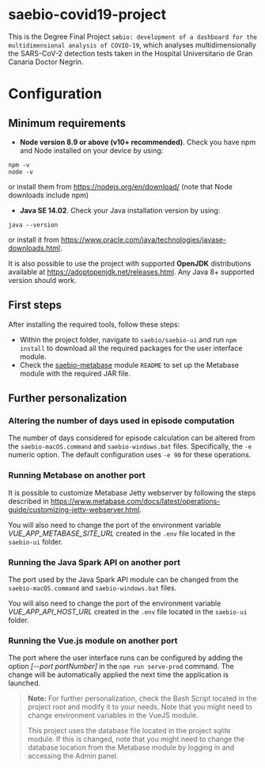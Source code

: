 # saebio-covid19-project
This is the Degree Final Project `sæbio: development of a dashboard for the multidimensional analysis of COVID-19`, which analyses multidimensionally the SARS-CoV-2 detection tests taken in the Hospital Universitario de Gran Canaria Doctor Negrín.
# Configuration
## Minimum requirements
- **Node version 8.9 or above (v10+ recommended)**. Check you have npm and Node installed on your device by using:
````
npm -v
node -v
````
 or install them from https://nodejs.org/en/download/  (note that Node downloads include npm)
 - **Java SE 14.02**. Check your Java installation version by using:
 ```
 java --version
 ```
 or install it from https://www.oracle.com/java/technologies/javase-downloads.html.

It is also possible to use the project with supported **OpenJDK** distributions available at https://adoptopenjdk.net/releases.html. Any Java 8+ supported version should work.

## First steps
After installing the required tools, follow these steps:

 - Within the project folder, navigate to `saebio/saebio-ui` and run `npm install` to download all the required packages for the user interface module.
 - Check the [saebio-metabase](https://github.com/gabrilopez/saebio-metabase/) module `README` to set up the Metabase module with the required JAR file.

## Further personalization
### Altering the number of days used in episode computation
The number of days considered for episode calculation can be altered from the `saebio-macOS.command` and `saebio-windows.bat` files. Specifically, the `-e` numeric option. The default configuration uses `-e 90` for these operations.
### Running Metabase on another port
It is possible to customize Metabase Jetty webserver by following the steps described in https://www.metabase.com/docs/latest/operations-guide/customizing-jetty-webserver.html. 

You will also need to change the port of the environment variable *VUE_APP_METABASE_SITE_URL* created in the `.env` file located in the `saebio-ui` folder.

### Running the Java Spark API on another port
The port used by the Java Spark API module can be changed from the `saebio-macOS.command` and `saebio-windows.bat` files.

You will also need to change the port of the environment variable *VUE_APP_API_HOST_URL* created in the `.env` file located in the `saebio-ui` folder.

### Running the Vue.js module on another port
The port where the user interface runs can be configured by adding the option *[--port portNumber]* in the `npm run serve-prod` command. The change will be automatically applied the next time the application is launched.
&nbsp;
> **Note:** For further personalization, check the Bash Script located in the project root and modify it to your needs. Note that you might need to change environment variables in the VueJS module.
> 
> This project uses the database file located in the project *sqlite* module. If this is changed, note that you might need to change the database location from the Metabase module by logging in and accessing the Admin panel.
